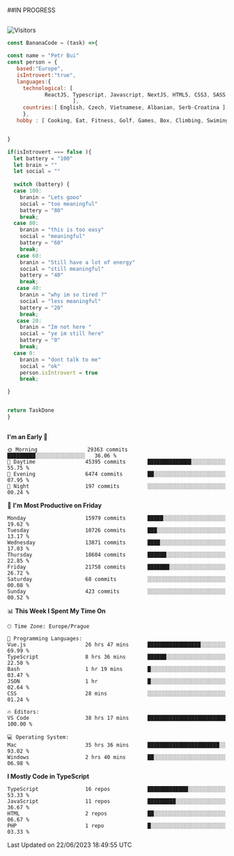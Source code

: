 ##IN PROGRESS
##
![Visitors](https://komarev.com/ghpvc/?username=petrbui&style=for-the-badge&label=Visitors+👀)
```Javascript
const BananaCode = (task) =>{

const name = "Petr Bui"
const person = {
   based:"Europe",
   isIntrovert:"true",
   languages:{
     technological: [ 
            ReactJS, Typescript, Javascript, NextJS, HTML5, CSS3, SASS, Redux, Node, Storybook, Styled-Component
                     ],
     countries:[ English, Czech, Vietnamese, Albanian, Serb-Croatina ]
     },
   hobby : [ Cooking, Eat, Fitness, Golf, Games, Box, Climbing, Swiming],


}

if(isIntrovert === false ){
  let battery = "100"
  let brain = ""
  let social = ""
  
  switch (battery) {
  case 100:
    branin = "Lets gooo"
    social = "too meaningful"
    battery = "80"
    break;
  case 80:
    branin = "this is too easy"
    social = "meaningful"
    battery = "60"
    break;
   case 60:
    branin = "Still have a lot of energy"
    social = "still meaningful"
    battery = "40"
    break;
   case 40:
    branin = "why im so tired ?"
    social = "less meaningful"
    battery = "20"
    break;
   case 20:
    branin = "Im not here "
    social = "ye im still here"
    battery = "0"
    break;
  case 0:
    branin = "dont talk to me"
    social = "ok"
    person.isIntrovert = true
    break;

}


return TaskDone
}
```



##
<!--
[![My GitHub stats](https://github-readme-stats.vercel.app/api?username=petrbui&theme=github_dark)](https://github.com/anuraghazra/github-readme-stats)

[![My wakatime stats](https://github-readme-stats.vercel.app/api/wakatime?username=petrbui&theme=github_dark)](https://github.com/anuraghazra/github-readme-stats)
-->
<!--START_SECTION:waka-->
**I'm an Early 🐤** 

```text
🌞 Morning                29363 commits       █████████░░░░░░░░░░░░░░░░   36.06 % 
🌆 Daytime                45395 commits       ██████████████░░░░░░░░░░░   55.75 % 
🌃 Evening                6474 commits        ██░░░░░░░░░░░░░░░░░░░░░░░   07.95 % 
🌙 Night                  197 commits         ░░░░░░░░░░░░░░░░░░░░░░░░░   00.24 % 
```
📅 **I'm Most Productive on Friday** 

```text
Monday                   15979 commits       █████░░░░░░░░░░░░░░░░░░░░   19.62 % 
Tuesday                  10726 commits       ███░░░░░░░░░░░░░░░░░░░░░░   13.17 % 
Wednesday                13871 commits       ████░░░░░░░░░░░░░░░░░░░░░   17.03 % 
Thursday                 18604 commits       ██████░░░░░░░░░░░░░░░░░░░   22.85 % 
Friday                   21758 commits       ███████░░░░░░░░░░░░░░░░░░   26.72 % 
Saturday                 68 commits          ░░░░░░░░░░░░░░░░░░░░░░░░░   00.08 % 
Sunday                   423 commits         ░░░░░░░░░░░░░░░░░░░░░░░░░   00.52 % 
```


📊 **This Week I Spent My Time On** 

```text
🕑︎ Time Zone: Europe/Prague

💬 Programming Languages: 
Vue.js                   26 hrs 47 mins      █████████████████░░░░░░░░   69.99 % 
TypeScript               8 hrs 36 mins       ██████░░░░░░░░░░░░░░░░░░░   22.50 % 
Bash                     1 hr 19 mins        █░░░░░░░░░░░░░░░░░░░░░░░░   03.47 % 
JSON                     1 hr                █░░░░░░░░░░░░░░░░░░░░░░░░   02.64 % 
CSS                      28 mins             ░░░░░░░░░░░░░░░░░░░░░░░░░   01.24 % 

🔥 Editors: 
VS Code                  38 hrs 17 mins      █████████████████████████   100.00 % 

💻 Operating System: 
Mac                      35 hrs 36 mins      ███████████████████████░░   93.02 % 
Windows                  2 hrs 40 mins       ██░░░░░░░░░░░░░░░░░░░░░░░   06.98 % 
```

**I Mostly Code in TypeScript** 

```text
TypeScript               16 repos            █████████████░░░░░░░░░░░░   53.33 % 
JavaScript               11 repos            █████████░░░░░░░░░░░░░░░░   36.67 % 
HTML                     2 repos             ██░░░░░░░░░░░░░░░░░░░░░░░   06.67 % 
PHP                      1 repo              █░░░░░░░░░░░░░░░░░░░░░░░░   03.33 % 
```




 Last Updated on 22/06/2023 18:49:55 UTC
<!--END_SECTION:waka-->
